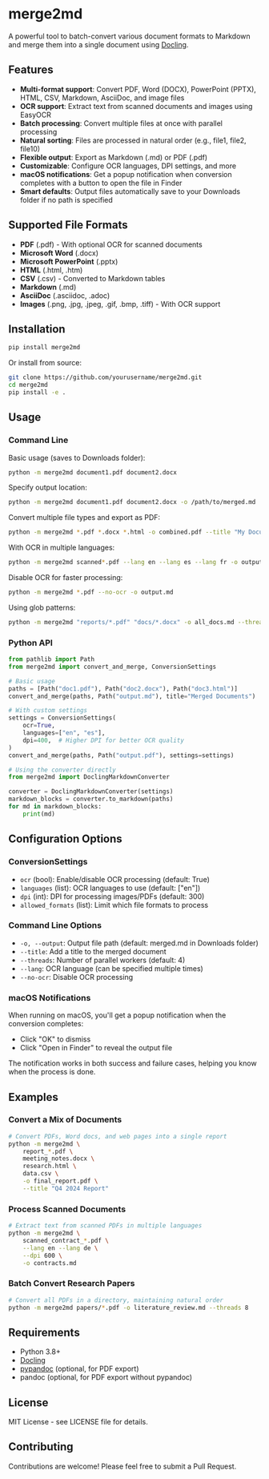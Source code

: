 # merge2md

A powerful tool to batch-convert various document formats to Markdown and merge them into a single document using [Docling](https://github.com/DS4SD/docling).

## Features

- **Multi-format support**: Convert PDF, Word (DOCX), PowerPoint (PPTX), HTML, CSV, Markdown, AsciiDoc, and image files
- **OCR support**: Extract text from scanned documents and images using EasyOCR
- **Batch processing**: Convert multiple files at once with parallel processing
- **Natural sorting**: Files are processed in natural order (e.g., file1, file2, file10)
- **Flexible output**: Export as Markdown (.md) or PDF (.pdf)
- **Customizable**: Configure OCR languages, DPI settings, and more
- **macOS notifications**: Get a popup notification when conversion completes with a button to open the file in Finder
- **Smart defaults**: Output files automatically save to your Downloads folder if no path is specified

## Supported File Formats

- **PDF** (.pdf) - With optional OCR for scanned documents
- **Microsoft Word** (.docx)
- **Microsoft PowerPoint** (.pptx)
- **HTML** (.html, .htm)
- **CSV** (.csv) - Converted to Markdown tables
- **Markdown** (.md)
- **AsciiDoc** (.asciidoc, .adoc)
- **Images** (.png, .jpg, .jpeg, .gif, .bmp, .tiff) - With OCR support

## Installation

```bash
pip install merge2md
```

Or install from source:

```bash
git clone https://github.com/yourusername/merge2md.git
cd merge2md
pip install -e .
```

## Usage

### Command Line

Basic usage (saves to Downloads folder):
```bash
python -m merge2md document1.pdf document2.docx
```

Specify output location:
```bash
python -m merge2md document1.pdf document2.docx -o /path/to/merged.md
```

Convert multiple file types and export as PDF:
```bash
python -m merge2md *.pdf *.docx *.html -o combined.pdf --title "My Documents"
```

With OCR in multiple languages:
```bash
python -m merge2md scanned*.pdf --lang en --lang es --lang fr -o output.md
```

Disable OCR for faster processing:
```bash
python -m merge2md *.pdf --no-ocr -o output.md
```

Using glob patterns:
```bash
python -m merge2md "reports/*.pdf" "docs/*.docx" -o all_docs.md --threads 8
```

### Python API

```python
from pathlib import Path
from merge2md import convert_and_merge, ConversionSettings

# Basic usage
paths = [Path("doc1.pdf"), Path("doc2.docx"), Path("doc3.html")]
convert_and_merge(paths, Path("output.md"), title="Merged Documents")

# With custom settings
settings = ConversionSettings(
    ocr=True,
    languages=["en", "es"],
    dpi=400,  # Higher DPI for better OCR quality
)
convert_and_merge(paths, Path("output.pdf"), settings=settings)

# Using the converter directly
from merge2md import DoclingMarkdownConverter

converter = DoclingMarkdownConverter(settings)
markdown_blocks = converter.to_markdown(paths)
for md in markdown_blocks:
    print(md)
```

## Configuration Options

### ConversionSettings

- `ocr` (bool): Enable/disable OCR processing (default: True)
- `languages` (list): OCR languages to use (default: ["en"])
- `dpi` (int): DPI for processing images/PDFs (default: 300)
- `allowed_formats` (list): Limit which file formats to process

### Command Line Options

- `-o, --output`: Output file path (default: merged.md in Downloads folder)
- `--title`: Add a title to the merged document
- `--threads`: Number of parallel workers (default: 4)
- `--lang`: OCR language (can be specified multiple times)
- `--no-ocr`: Disable OCR processing

### macOS Notifications

When running on macOS, you'll get a popup notification when the conversion completes:
- Click "OK" to dismiss
- Click "Open in Finder" to reveal the output file

The notification works in both success and failure cases, helping you know when the process is done.

## Examples

### Convert a Mix of Documents

```bash
# Convert PDFs, Word docs, and web pages into a single report
python -m merge2md \
    report_*.pdf \
    meeting_notes.docx \
    research.html \
    data.csv \
    -o final_report.pdf \
    --title "Q4 2024 Report"
```

### Process Scanned Documents

```bash
# Extract text from scanned PDFs in multiple languages
python -m merge2md \
    scanned_contract_*.pdf \
    --lang en --lang de \
    --dpi 600 \
    -o contracts.md
```

### Batch Convert Research Papers

```bash
# Convert all PDFs in a directory, maintaining natural order
python -m merge2md papers/*.pdf -o literature_review.md --threads 8
```

## Requirements

- Python 3.8+
- [Docling](https://github.com/DS4SD/docling)
- [pypandoc](https://github.com/bebraw/pypandoc) (optional, for PDF export)
- pandoc (optional, for PDF export without pypandoc)

## License

MIT License - see LICENSE file for details.

## Contributing

Contributions are welcome! Please feel free to submit a Pull Request.

